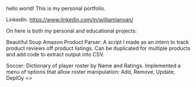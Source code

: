 hello world!
This is my personal portfolio.

LinkedIn: https://www.linkedin.com/in/williamlanvan/

On here is both my personal and educational projects:

Beautiful Soup Amazon Product Parser: A script I made as an intern to track product reviews off product listings. Can be duplicated for multiple products and add code to extract output into CSV.

Soccer: Dictionary of player roster by Name and Ratings. Implemented a menu of options that allow roster manipulation: Add, Remove, Update, DeplOy <<given ratings>>
